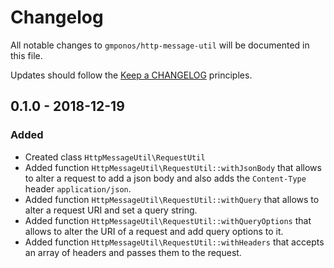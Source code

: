 # Changelog

All notable changes to `gmponos/http-message-util` will be documented in this file.

Updates should follow the [Keep a CHANGELOG](http://keepachangelog.com/) principles.

## 0.1.0 - 2018-12-19 

### Added
- Created class `HttpMessageUtil\RequestUtil`
- Added function `HttpMessageUtil\RequestUtil::withJsonBody` that allows to alter a request to add a json body and
also adds the `Content-Type` header `application/json`. 
- Added function `HttpMessageUtil\RequestUtil::withQuery` that allows to alter a request URI and set a query string. 
- Added function `HttpMessageUtil\RequestUtil::withQueryOptions` that allows to alter the URI of a request and add query options to it. 
- Added function `HttpMessageUtil\RequestUtil::withHeaders` that accepts an array of headers and passes them to the request. 
